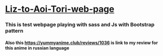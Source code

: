 # [Liz-to-Aoi-Tori-web-page](https://wratheus.github.io/Liz-to-Aoi-Tori-web-page/)
### This is test webpage playing with sass and Js with Bootstrap pattern 
#### Also this https://yummyanime.club/reviews/1036 is link to my review for this anime in russian language <p>
